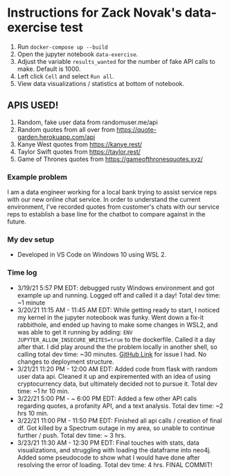 # Instructions for Zack Novak's data-exercise test

1. Run `docker-compose up --build`
2. Open the jupyter notebook `data-exercise`.
3. Adjust the variable `results_wanted` for the number of fake API calls to make. Default is 1000.
4. Left click `Cell` and select `Run all`. 
5. View data visualizations / statistics at bottom of notebook. 

## APIS USED!

1. Random, fake user data from randomuser.me/api
2. Random quotes from all over from https://quote-garden.herokuapp.com/api
3. Kanye West quotes from https://kanye.rest/
4. Taylor Swift quotes from https://taylor.rest/
5. Game of Thrones quotes from https://gameofthronesquotes.xyz/

### Example problem

I am a data engineer working for a local bank trying to assist service reps with our new online chat service. In order to understand the current environment, I've recorded quotes from customer's chats with our service reps to establish a base line for the chatbot to compare against in the future.

### My dev setup

- Developed in VS Code on Windows 10 using WSL 2.

### Time log
- 3/19/21 5:57 PM EDT: debugged rusty Windows environment and got example up and running. Logged off and called it a day! Total dev time: ~1 minute
- 3/20/21 11:15 AM - 11:45 AM EDT: While getting ready to start, I noticed my kernel in the jupyter noteobook was funky. Went down a fix-it rabbithole, and ended up having to make some changes in WSL2, and was able to get it running by adding:  `ENV JUPYTER_ALLOW_INSECURE_WRITES=true` to the dockerfile. Called it a day after that. I did play around the the problem locally in another shell, so calling total dev time: ~30 minutes. [GitHub Link](https://github.com/jupyter/notebook/issues/5058) for issue I had. No changes to deployment structure.
- 3/21/21 11:20 PM - 12:00 AM EDT: Added code from flask with random user data api. Cleaned it up and expiremented with an idea of using cryptocurrency data, but ultimately decided not to pursue it. Total dev time: ~1 hr 10 min.
- 3/22/21 5:00 PM - ~ 6:00 PM EDT: Added a few other API calls regarding quotes, a profanity API, and a text analysis. Total dev time: ~2 hrs 10 min.
- 3/22/21 11:00 PM - 11:50 PM EDT: Finished all api calls / creation of final df. Got killed by a Spectrum outage in my area, so unable to continue further / push. Total dev time: ~ 3 hrs.
- 3/23/21 11:30 AM - 12:30 PM EDT: Final touches with stats, data visualizations, and struggling with loading the dataframe into neo4j. Added some pseudocode to show what I would have done after resolving the error of loading. Total dev time: 4 hrs. FINAL COMMIT! 
